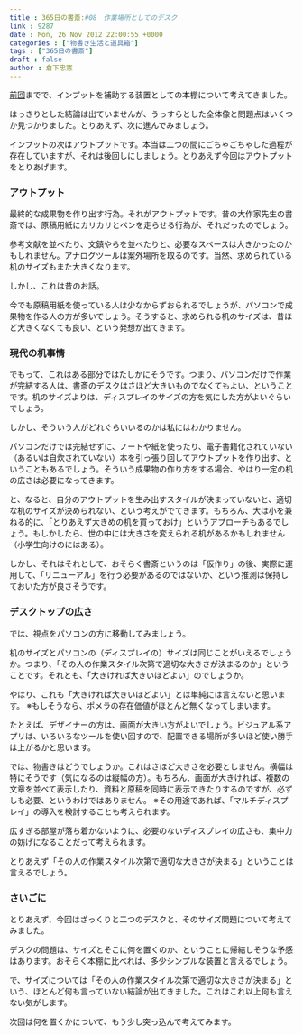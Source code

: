 ```yaml
---
title : 365日の書斎:#08　作業場所としてのデスク
link : 9287
date : Mon, 26 Nov 2012 22:00:55 +0000
categories : ["物書き生活と道具箱"]
tags : ["365日の書斎"]
draft : false
author : 倉下忠憲
---
```


<a href="https://rashita.net/blog/?p=9252" target="_blank">前回</a>までで、インプットを補助する装置としての本棚について考えてきました。

はっきりとした結論は出ていませんが、うっすらとした全体像と問題点はいくつか見つかりました。とりあえず、次に進んでみましょう。

インプットの次はアウトプットです。本当は二つの間にごちゃごちゃした過程が存在していますが、それは後回しにしましょう。とりあえず今回はアウトプットをとりあげます。

<h3>アウトプット</h3>

最終的な成果物を作り出す行為。それがアウトプットです。昔の大作家先生の書斎では、原稿用紙にカリカリとペンを走らせる行為が、それだったのでしょう。

参考文献を並べたり、文鎮やらを並べたりと、必要なスペースは大きかったのかもしれません。アナログツールは案外場所を取るのです。当然、求められている机のサイズもまた大きくなります。

しかし、これは昔のお話。

今でも原稿用紙を使っている人は少なからずおられるでしょうが、パソコンで成果物を作る人の方が多いでしょう。そうすると、求められる机のサイズは、昔ほど大きくなくても良い、という発想が出てきます。

<h3>現代の机事情</h3>

でもって、これはある部分ではたしかにそうです。つまり、パソコンだけで作業が完結する人は、書斎のデスクはさほど大きいものでなくてもよい、ということです。机のサイズよりは、ディスプレイのサイズの方を気にした方がよいぐらいでしょう。

しかし、そういう人がどれぐらいいるのかは私にはわかりません。

パソコンだけでは完結せずに、ノートや紙を使ったり、電子書籍化されていない（あるいは自炊されていない）本を引っ張り回してアウトプットを作り出す、ということもあるでしょう。そういう成果物の作り方をする場合、やはり一定の机の広さは必要になってきます。

と、なると、自分のアウトプットを生み出すスタイルが決まっていないと、適切な机のサイズが決められない、という考えがでてきます。もちろん、大は小を兼ねる的に、「とりあえず大きめの机を買っておけ」というアプローチもあるでしょう。もしかしたら、世の中には大きさを変えられる机があるかもしれません（小学生向けのにはある）。

しかし、それはそれとして、おそらく書斎というのは「仮作り」の後、実際に運用して、「リニューアル」を行う必要があるのではないか、という推測は保持しておいた方が良さそうです。

<h3>デスクトップの広さ</h3>

では、視点をパソコンの方に移動してみましょう。

机のサイズとパソコンの（ディスプレイの）サイズは同じことがいえるでしょうか。つまり、「その人の作業スタイル次第で適切な大きさが決まるのか」ということです。それとも、「大きければ大きいほどよい」のでしょうか。

やはり、これも「大きければ大きいほどよい」とは単純には言えないと思います。
※もしそうなら、ポメラの存在価値がほとんど無くなってしまいます。

たとえば、デザイナーの方は、画面が大きい方がよいでしょう。ビジュアル系アプリは、いろいろなツールを使い回すので、配置できる場所が多いほど使い勝手は上がるかと思います。

では、物書きはどうでしょうか。これはさほど大きさを必要としません。横幅は特にそうです（気になるのは縦幅の方）。もちろん、画面が大きければ、複数の文章を並べて表示したり、資料と原稿を同時に表示できたりするのですが、必ずしも必要、というわけではありません。
※その用途であれば、「マルチディスプレイ」の導入を検討することも考えられます。

広すぎる部屋が落ち着かないように、必要のないディスプレイの広さも、集中力の妨げになることだって考えられます。

とりあえず「その人の作業スタイル次第で適切な大きさが決まる」ということは言えるでしょう。

<h3>さいごに</h3>

とりあえず、今回はざっくりと二つのデスクと、そのサイズ問題について考えてみました。

デスクの問題は、サイズとそこに何を置くのか、ということに帰結しそうな予感はあります。おそらく本棚に比べれば、多少シンプルな装置と言えるでしょう。

で、サイズについては「その人の作業スタイル次第で適切な大きさが決まる」という、ほとんど何も言っていない結論が出てきました。これはこれ以上何も言えない気がします。

次回は何を置くかについて、もう少し突っ込んで考えてみます。

